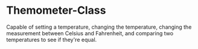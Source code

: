 # Themometer-Class
Capable of setting a temperature, changing the temperature, changing the measurement between Celsius and Fahrenheit, and comparing two temperatures to see if they're equal. 
